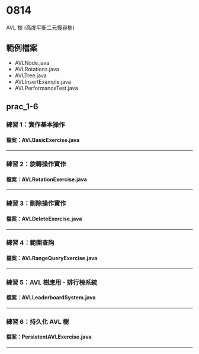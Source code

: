 # 0814
AVL 樹 (高度平衡二元搜尋樹)

## 範例檔案
* AVLNode.java
* AVLRotations.java
* AVLTree.java
* AVLInsertExample.java
* AVLPerformanceTest.java


## prac_1-6
### 練習 1：實作基本操作
#### 檔案：AVLBasicExercise.java
---
### 練習 2：旋轉操作實作
#### 檔案：AVLRotationExercise.java
---
### 練習 3：刪除操作實作
#### 檔案：AVLDeleteExercise.java
---
### 練習 4：範圍查詢
#### 檔案：AVLRangeQueryExercise.java
---
### 練習 5：AVL 樹應用 - 排行榜系統
#### 檔案：AVLLeaderboardSystem.java
---
### 練習 6：持久化 AVL 樹
#### 檔案：PersistentAVLExercise.java
---